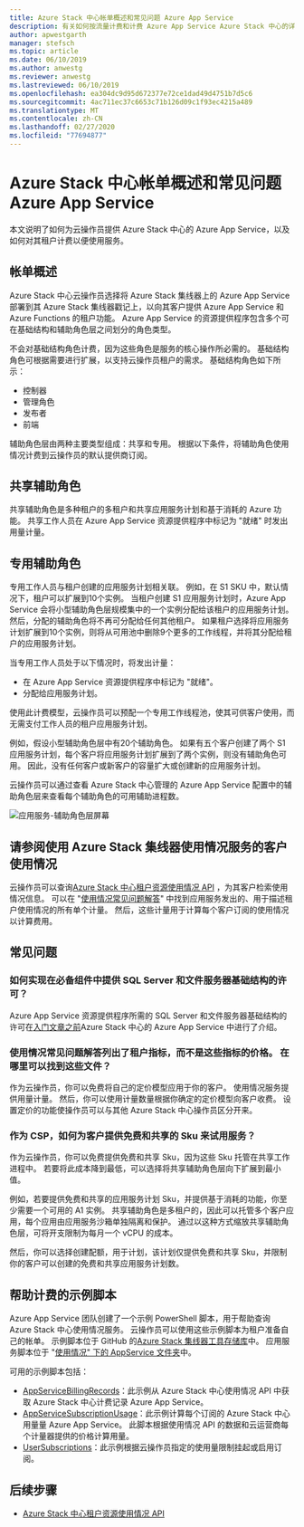 ```yaml
---
title: Azure Stack 中心帐单概述和常见问题 Azure App Service
description: 有关如何按流量计费和计费 Azure App Service Azure Stack 中心的详细信息。
author: apwestgarth
manager: stefsch
ms.topic: article
ms.date: 06/10/2019
ms.author: anwestg
ms.reviewer: anwestg
ms.lastreviewed: 06/10/2019
ms.openlocfilehash: ea304dc9d95d672377e72ce1dad49d4751b7d5c6
ms.sourcegitcommit: 4ac711ec37c6653c71b126d09c1f93ec4215a489
ms.translationtype: MT
ms.contentlocale: zh-CN
ms.lasthandoff: 02/27/2020
ms.locfileid: "77694877"
---
```

# <a name="azure-app-service-on-azure-stack-hub-billing-overview-and-faq"></a>Azure Stack 中心帐单概述和常见问题 Azure App Service

本文说明了如何为云操作员提供 Azure Stack 中心的 Azure App Service，以及如何对其租户计费以便使用服务。

## <a name="billing-overview"></a>帐单概述

Azure Stack 中心云操作员选择将 Azure Stack 集线器上的 Azure App Service 部署到其 Azure Stack 集线器戳记上，以向其客户提供 Azure App Service 和 Azure Functions 的租户功能。 Azure App Service 的资源提供程序包含多个可在基础结构和辅助角色层之间划分的角色类型。

不会对基础结构角色计费，因为这些角色是服务的核心操作所必需的。 基础结构角色可根据需要进行扩展，以支持云操作员租户的需求。 基础结构角色如下所示：

- 控制器
- 管理角色
- 发布者
- 前端

辅助角色层由两种主要类型组成：共享和专用。 根据以下条件，将辅助角色使用情况计费到云操作员的默认提供商订阅。

## <a name="shared-workers"></a>共享辅助角色

共享辅助角色是多种租户的多租户和共享应用服务计划和基于消耗的 Azure 功能。 共享工作人员在 Azure App Service 资源提供程序中标记为 "就绪" 时发出用量计量。

## <a name="dedicated-workers"></a>专用辅助角色

专用工作人员与租户创建的应用服务计划相关联。 例如，在 S1 SKU 中，默认情况下，租户可以扩展到10个实例。 当租户创建 S1 应用服务计划时，Azure App Service 会将小型辅助角色层规模集中的一个实例分配给该租户的应用服务计划。 然后，分配的辅助角色将不再可分配给任何其他租户。 如果租户选择将应用服务计划扩展到10个实例，则将从可用池中删除9个更多的工作线程，并将其分配给租户的应用服务计划。

当专用工作人员处于以下情况时，将发出计量：

- 在 Azure App Service 资源提供程序中标记为 "就绪"。
- 分配给应用服务计划。

使用此计费模型，云操作员可以预配一个专用工作线程池，使其可供客户使用，而无需支付工作人员的租户应用服务计划。 

例如，假设小型辅助角色层中有20个辅助角色。 如果有五个客户创建了两个 S1 应用服务计划，每个客户将应用服务计划扩展到了两个实例，则没有辅助角色可用。 因此，没有任何客户或新客户的容量扩大或创建新的应用服务计划。 

云操作员可以通过查看 Azure Stack 中心管理的 Azure App Service 配置中的辅助角色层来查看每个辅助角色的可用辅助进程数。

![应用服务-辅助角色层屏幕][1]

## <a name="see-customer-usage-by-using-the-azure-stack-hub-usage-service"></a>请参阅使用 Azure Stack 集线器使用情况服务的客户使用情况

云操作员可以查询[Azure Stack 中心租户资源使用情况 API](azure-stack-tenant-resource-usage-api.md) ，为其客户检索使用情况信息。 可以在 "[使用情况常见问题解答](azure-stack-usage-related-faq.md)" 中找到应用服务发出的、用于描述租户使用情况的所有单个计量。 然后，这些计量用于计算每个客户订阅的使用情况以计算费用。

## <a name="frequently-asked-questions"></a>常见问题

### <a name="how-do-i-license-the-sql-server-and-file-server-infrastructure-required-in-the-prerequisites"></a>如何实现在必备组件中提供 SQL Server 和文件服务器基础结构的许可？

Azure App Service 资源提供程序所需的 SQL Server 和文件服务器基础结构的许可在[入门文章之前](azure-stack-app-service-before-you-get-started.md#licensing-concerns-for-required-file-server-and-sql-server)Azure Stack 中心的 Azure App Service 中进行了介绍。

### <a name="the-usage-faq-lists-the-tenant-meters-but-not-the-prices-for-those-meters-where-can-i-find-them"></a>使用情况常见问题解答列出了租户指标，而不是这些指标的价格。 在哪里可以找到这些文件？

作为云操作员，你可以免费将自己的定价模型应用于你的客户。 使用情况服务提供用量计量。 然后，你可以使用计量数量根据你确定的定价模型向客户收费。 设置定价的功能使操作员可以与其他 Azure Stack 中心操作员区分开来。

### <a name="as-a-csp-how-can-i-offer-free-and-shared-skus-for-customers-to-try-out-the-service"></a>作为 CSP，如何为客户提供免费和共享的 Sku 来试用服务？

作为云操作员，你可以免费提供免费和共享 Sku，因为这些 Sku 托管在共享工作进程中。 若要将此成本降到最低，可以选择将共享辅助角色层向下扩展到最小值。 

例如，若要提供免费和共享的应用服务计划 Sku，并提供基于消耗的功能，你至少需要一个可用的 A1 实例。 共享辅助角色是多租户的，因此可以托管多个客户应用，每个应用由应用服务沙箱单独隔离和保护。 通过以这种方式缩放共享辅助角色层，可将开支限制为每月一个 vCPU 的成本。

然后，你可以选择创建配额，用于计划，该计划仅提供免费和共享 Sku，并限制你的客户可以创建的免费和共享应用服务计划数。

## <a name="sample-scripts-to-assist-with-billing"></a>帮助计费的示例脚本

Azure App Service 团队创建了一个示例 PowerShell 脚本，用于帮助查询 Azure Stack 中心使用情况服务。 云操作员可以使用这些示例脚本为租户准备自己的帐单。 示例脚本位于 GitHub 的[Azure Stack 集线器工具存储库](https://github.com/Azure/AzureStack-tools)中。 应用服务脚本位于 "[使用情况" 下的 AppService 文件夹](https://aka.ms/aa6zku8)中。

可用的示例脚本包括：

- [AppServiceBillingRecords](https://aka.ms/aa6zku2)：此示例从 Azure Stack 中心使用情况 API 中获取 Azure Stack 中心计费记录 Azure App Service。
- [AppServiceSubscriptionUsage](https://aka.ms/aa6zku6)：此示例计算每个订阅的 Azure Stack 中心用量量 Azure App Service。 此脚本根据使用情况 API 的数据和云运营商每个计量器提供的价格计算用量。
- [UserSubscriptions](https://aka.ms/aa6zku7)：此示例根据云操作员指定的使用量限制挂起或启用订阅。

## <a name="next-steps"></a>后续步骤

- [Azure Stack 中心租户资源使用情况 API](azure-stack-tenant-resource-usage-api.md)

<!--Image references-->
[1]: ./media/app-service-billing-faq/app-service-worker-tiers.png
